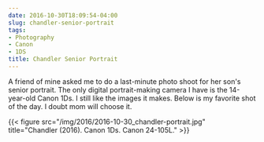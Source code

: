 ```yaml
---
date: 2016-10-30T18:09:54-04:00
slug: chandler-senior-portrait
tags:
- Photography
- Canon
- 1DS
title: Chandler Senior Portrait
---
```


A friend of mine asked me to do a last-minute photo shoot for her son's senior
portrait. The only digital portrait-making camera I have is the 14-year-old
Canon 1Ds. I still like the images it makes. Below is my favorite shot of the
day. I doubt mom will choose it.

{{< figure src="/img/2016/2016-10-30_chandler-portrait.jpg" title="Chandler (2016). Canon 1Ds. Canon 24-105L." >}}

